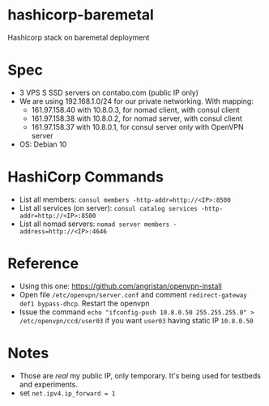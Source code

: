 # hashicorp-baremetal

Hashicorp stack on baremetal deployment

# Spec

* 3 VPS S SSD servers on contabo.com (public IP only)
* We are using 192.168.1.0/24 for our private networking. With mapping:
  * 161.97.158.40 with 10.8.0.3, for nomad client, with consul client
  *	161.97.158.38 with 10.8.0.2, for nomad server, with consul client
  *	161.97.158.37 with 10.8.0.1, for consul server only with OpenVPN server
* OS: Debian 10

# HashiCorp Commands

* List all members: `consul members -http-addr=http://<IP>:8500`
* List all services (on server): `consul catalog services -http-addr=http://<IP>:8500`
* List all nomad servers: `nomad server members -address=http://<IP>:4646`

# Reference

* Using this one: https://github.com/angristan/openvpn-install
* Open file `/etc/openvpn/server.conf` and comment `redirect-gateway def1 bypass-dhcp`. Restart the openvpn
* Issue the command `echo "ifconfig-push 10.8.0.50 255.255.255.0" > /etc/openvpn/ccd/user03` if you want `user03` having static IP `10.8.0.50`

# Notes

* Those are *real* my public IP, only temporary. It's being used for testbeds and experiments.
* set `net.ipv4.ip_forward = 1`